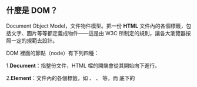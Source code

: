 ## 什麼是 DOM？

Document Object Model，文件物件模型。把一份 **HTML** 文件內的各個標籤，包括文字、圖片等等都定義成物件——這是由 W3C 所制定的規則，讓各大瀏覽器按照一定的規範去設計。

DOM 裡面的節點（node）有下列四種：

1.**Document**：指整份文件，HTML 檔的開端會從其開始向下進行。

2.**Element**：文件內的各個標籤，如 <html> 、  <head> 、<body> 等，而 <head> 底下的 <title>，<body> 底下的 <h1>、<div>、<p> 也都屬於 Element。

3.**Text**：指被各個標籤包起來的文字，例如 <p> 標籤裡的文字，就屬於 Text。

4.**Attribute**：用來敘述 **Element** 的相關性質，在 element 裡面的 **class、id** 等都是 。

> 上下層節點的為「父子關係」，上層為 **Parent Node** ，下層為 **Child Node** 。
>
> 同一層節點為「兄弟關係」(Siblings)，彼此間只有 **Previous** 以及 **Next**。

## 事件傳遞機制的順序是什麼；什麼是冒泡，什麼又是捕獲？

順序：捕獲（Capture）> 目標（Target）> 冒泡（Bubbling）。

捕獲階段：DOM 的事件會從祖先層 (window) 開始往下尋找目標 (target)，也就是觸發事件的 Element。

目標階段：找到目標時，就會是目標階段。注意當事件傳到 target 本身，沒有分捕獲跟冒泡。

冒泡：最後從觸發事件的 element，沿著子節點一路回傳回去。

## 什麼是 event delegation，為什麼我們需要它？

由於事件的冒泡機制，我們可以使用 event delegation ，把事件監聽掛載在父元素，將子元素的事件統一處理，如此可以省去過多的 **EventListener**，不需要替每個增減的子元素再針對 EventListener 作處理。


## event.preventDefault() 跟 event.stopPropagation() 差在哪裡，可以舉個範例嗎？

event.preventDefault：僅取消瀏覽器的預設行為，如新開分頁或是跳轉連結。

event.stopPropagation：讓事件不繼續往下一層節點傳遞，但注意在應用上，同一層級的節點如果有 listener 還是會被執行（不想被執行需要改用 e.stopImmediatePropagation）。

> preventDefault 與 JavaScript 的事件傳遞無關，使用了 preventDefault，之後傳遞下去的事件裡面也會有效果。